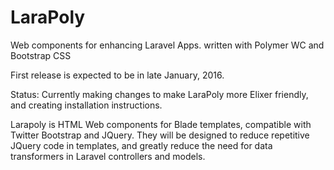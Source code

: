 # LaraPoly
Web components for enhancing Laravel Apps. written with Polymer WC and Bootstrap CSS

First release is expected to be in late January, 2016.

Status: Currently making changes to make LaraPoly more Elixer friendly, and creating installation instructions.

Larapoly is HTML Web components for Blade templates, compatible with Twitter Bootstrap and JQuery. They will be designed to reduce repetitive JQuery code in templates, and greatly reduce the need for data transformers in Laravel controllers and models.

